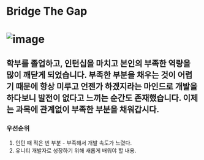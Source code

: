 # Bridge The Gap
# ![image](https://user-images.githubusercontent.com/55792986/163919388-98e94276-e9ab-4f29-99a0-12731ae56f43.png)

## 학부를 졸업하고, 인턴십을 마치고 본인의 부족한 역량을 많이 깨닫게 되었습니다. 부족한 부분을 채우는 것이 어렵기 때문에 항상 미루고 언젠가 하겠지라는 마인드로 개발을 하다보니 발전이 없다고 느끼는 순간도 존재했습니다. 이제는 과목에 관계없이 부족한 부분을 채워갑시다.
 
### 우선순위
1) 인턴 때 적은 빈 부분 - 부족해서 개발 속도가 느렸다.
2) 유니티 개발자로 성장하기 위해 새롭게 배워야 할 내용.
